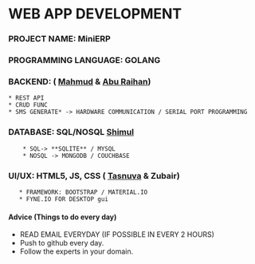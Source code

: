 # WEB APP DEVELOPMENT ##

### PROJECT NAME: MiniERP

### PROGRAMMING LANGUAGE: GOLANG

### BACKEND: ( [Mahmud](https://github.com/Mahmud139) & [Abu Raihan](https://github.com/raihaninfo))
    * REST API
    * CRUD FUNC
    * SMS GENERATE* -> HARDWARE COMMUNICATION / SERIAL PORT PROGRAMMING
    

### DATABASE: SQL/NOSQL [Shimul](https://github.com/arif18bari)
   	    * SQL-> **SQLITE** / MYSQL
   	    * NOSQL -> MONGODB / COUCHBASE
   	   
### UI/UX: HTML5, JS, CSS ( [Tasnuva](https://github.com/tasnuvatina) & Zubair)
       * FRAMEWORK: BOOTSTRAP / MATERIAL.IO
       * FYNE.IO FOR DESKTOP gui
 
#### Advice (Things to do every day)
* READ EMAIL EVERYDAY (IF POSSIBLE IN EVERY 2 HOURS)
* Push to github every day.
* Follow the experts in your domain.
